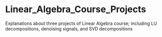 # Linear_Algebra_Course_Projects
Explanations about three projects of Linear Algebra course; including LU decompositions, denoising signals, and SVD decompositions 
